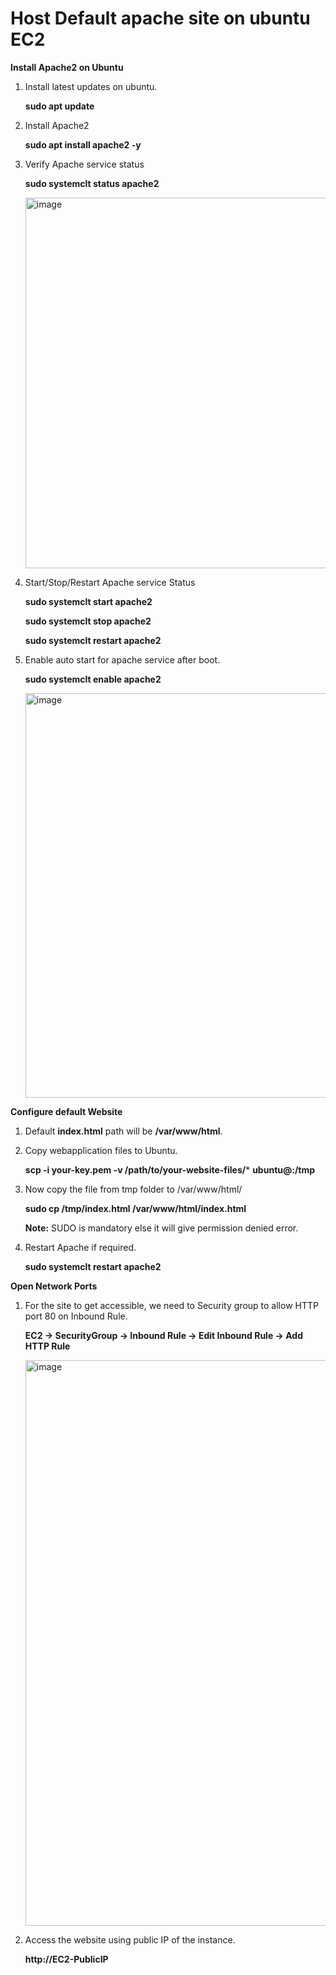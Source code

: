 # Host Default apache site on ubuntu EC2

**Install Apache2 on Ubuntu**

1. Install latest updates on ubuntu.
   
   **sudo apt update**
2. Install Apache2
   
   **sudo apt install apache2 -y**
3. Verify Apache service status
   
   **sudo systemclt status apache2**

   <img width="593" alt="image" src="https://github.com/user-attachments/assets/413e24a5-9aec-4787-bf55-db53c13f1abe" />

4. Start/Stop/Restart Apache service Status

   **sudo systemclt start apache2**
   
   **sudo systemclt stop apache2**

   **sudo systemclt restart apache2**

5. Enable auto start for apache service after boot.

   **sudo systemclt enable apache2**
   
   <img width="647" alt="image" src="https://github.com/user-attachments/assets/c6061842-a1f0-4f5b-a6a3-cc1c31ff1ca4" />

**Configure default Website**

1. Default **index.html** path will be **/var/www/html**.
   
2. Copy webapplication files to Ubuntu.
   
   **scp -i your-key.pem -v /path/to/your-website-files/*** **ubuntu@<instance-public-ip>:/tmp**

3. Now copy the file from tmp folder to /var/www/html/

    **sudo cp /tmp/index.html /var/www/html/index.html**

   **Note:** SUDO is mandatory else it will give permission denied error.
   
5. Restart Apache if required.

   **sudo systemclt restart apache2**

   
**Open Network Ports**
1. For the site to get accessible, we need to Security group to allow HTTP port 80 on Inbound Rule.
   
   **EC2 -> SecurityGroup -> Inbound Rule -> Edit Inbound Rule -> Add HTTP Rule**
    
   <img width="905" alt="image" src="https://github.com/user-attachments/assets/9c9ffee3-f6f5-4b84-b9ed-987676af7e8f" />

2. Access the website using public IP of the instance.
   
   **http://EC2-PublicIP**
   
